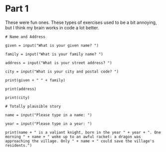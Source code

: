 # Part 1

These were fun ones. These types of exercises used to be a bit annoying, but I think my brain works in code a lot better.

```
# Name and Address

given = input("What is your given name? ")

family = input("What is your family name? ")

address = input("What is your street address? ")

city = input("What is your city and postal code? ")

print(given + " " + family)

print(address)

print(city)
```


```
# Totally plausible story

name = input("Please type in a name: ")

year = input("Please type in a year: ")

print(name + " is a valiant knight, born in the year " + year + ". One morning " + name + " woke up to an awful racket: a dragon was approaching the village. Only " + name + " could save the village's residents.")
```
